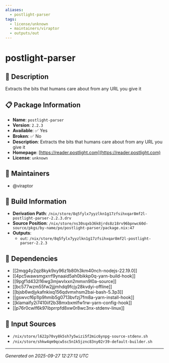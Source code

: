 ```yaml
---
aliases:
  - postlight-parser
tags:
  - license/unknown
  - maintainers/viraptor
  - outputs/out
---
```


# postlight-parser

## 📝 Description

Extracts the bits that humans care about from any URL you give it

## 📋 Package Information

- **Name**: `postlight-parser`
- **Version**: `2.2.3`
- **Available**: ✅ Yes
- **Broken**: ✅ No
- **Description**: Extracts the bits that humans care about from any URL you give it
- **Homepage**: [https://reader.postlight.com](https://reader.postlight.com)
- **License**: `unknown`
## 👥 Maintainers

- @viraptor


## 🔧 Build Information

- **Derivation Path**: `/nix/store/8q5fylx7yyzlkn1g17zfsihxqar8mf2l-postlight-parser-2.2.3.drv`
- **Source Position**: `/nix/store/ns30sqxb36k8jrds8z18rv96bpnwc60d-source/pkgs/by-name/po/postlight-parser/package.nix:47`
- **Outputs**:
  - `out`:  `/nix/store/8q5fylx7yyzlkn1g17zfsihxqar8mf2l-postlight-parser-2.2.3`

## 🔗 Dependencies

- [[2mqg4y2qz8kyk9xy96z1b80h3km40nch-nodejs-22.19.0]]
- [[4pc5wawsmgxrrf9ynaaid5ah0bikkp0q-yarn-build-hook]]
- [[9pgf1d432l16wg3mjwvlxxn2mmxn9l0a-source]]
- [[bc577wzm55fw2jjjmhdq9fcjy28kvdyi-offline]]
- [[bjsb6wdjykafnkixq156qdvmxhsm2bai-bash-5.3p3]]
- [[gswvcf6p1lp9hmib5g0713bvfzj7fm8a-yarn-install-hook]]
- [[klamaify2i7410iif2b38mxbxmlfw1rw-yarn-config-hook]]
- [[p76r0cwlf6k97ibprrpfd8xw0r8wc3nx-stdenv-linux]]

## 📁 Input Sources

- `/nix/store/l622p70vy8k5sh7y5wizi5f2mic6ynpg-source-stdenv.sh`
- `/nix/store/shkw4qm9qcw5sc5n1k5jznc83ny02r39-default-builder.sh`

---
*Generated on 2025-09-27 12:27:12 UTC*
